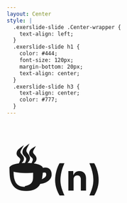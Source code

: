 ```yaml
---
layout: Center
style: |
  .exerslide-slide .Center-wrapper {
    text-align: left;
  }
  .exerslide-slide h1 {
    color: #444;
    font-size: 120px;
    margin-bottom: 20px;
    text-align: center;
  }
  .exerslide-slide h3 {
    text-align: center;
    color: #777;
  }
---
```


<h1><span style="font-size:120px">☕</span><span style="font-size:80px">(n)</span></h1>

<h3>&nbsp;</h3>
